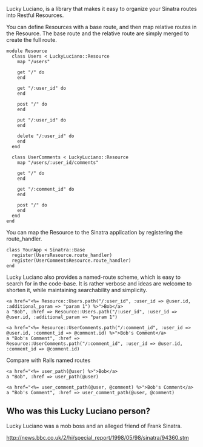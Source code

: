 Lucky Luciano, is a library that makes it easy to organize your Sinatra routes into Restful Resources.

You can define Resources with a base route, and then map relative routes in the Resource.
The base route and the relative route are simply merged to create the full route.

    module Resource
      class Users < LuckyLuciano::Resource
        map "/users"

        get "/" do
        end

        get "/:user_id" do
        end

        post "/" do
        end

        put "/:user_id" do
        end

        delete "/:user_id" do
        end
      end

      class UserComments < LuckyLuciano::Resource
        map "/users/:user_id/comments"

        get "/" do
        end

        get "/:comment_id" do
        end

        post "/" do
        end
      end
    end


You can map the Resource to the Sinatra application by registering the route_handler.

    class YourApp < Sinatra::Base
      register(UsersResource.route_handler)
      register(UserCommentsResource.route_handler)
    end

Lucky Luciano also provides a named-route scheme, which is easy to search for in the code-base.
It is rather verbose and ideas are welcome to shorten it, while maintaining searchability and simplicity.

    <a href="<%= Resource::Users.path("/:user_id", :user_id => @user.id, :additional_param => "param 1") %>">Bob</a>
    a "Bob", :href => Resource::Users.path("/:user_id", :user_id => @user.id, :additional_param => "param 1")

    <a href="<%= Resource::UserComments.path("/:comment_id", :user_id => @user.id, :comment_id => @comment.id) %>">Bob's Comment</a>
    a "Bob's Comment", :href => Resource::UserComments.path("/:comment_id", :user_id => @user.id, :comment_id => @comment.id)

Compare with Rails named routes

    <a href="<%= user_path(@user) %>">Bob</a>
    a "Bob", :href => user_path(@user)

    <a href="<%= user_comment_path(@user, @comment) %>">Bob's Comment</a>
    a "Bob's Comment", :href => user_comment_path(@user, @comment)

## Who was this Lucky Luciano person?

Lucky Luciano was a mob boss and an alleged friend of Frank Sinatra.

http://news.bbc.co.uk/2/hi/special_report/1998/05/98/sinatra/94360.stm
